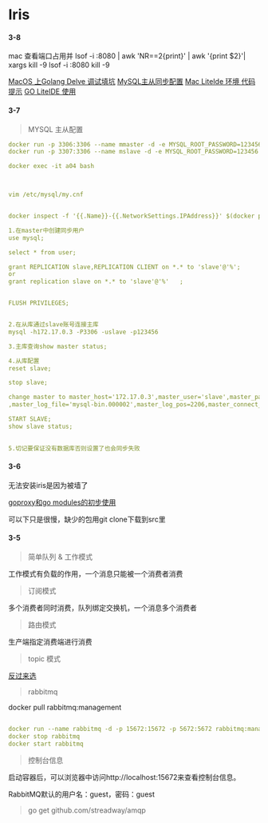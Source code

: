 

# Iris 

#### 3-8

mac 查看端口占用并
lsof -i :8080 | awk 'NR==2{print}' | awk '{print $2}'| xargs kill -9
lsof -i :8080
kill -9 

[MacOS 上Golang Delve 调试填坑](https://www.jianshu.com/p/137854be2458)
[MySQL主从同步配置](https://blog.csdn.net/qq_41782425/article/details/88621138)
[Mac LiteIde 环境 代码提示](https://www.jianshu.com/p/46f425ea4fb6)
[GO LiteIDE 使用](https://studygolang.com/articles/5996)

#### 3-7

> MYSQL 主从配置

```yaml
docker run -p 3306:3306 --name mmaster -d -e MYSQL_ROOT_PASSWORD=123456 -v /Volumes/C/JAVA/mysqldb:/var/lib/mysql 64e
docker run -p 3307:3306 --name mslave -d -e MYSQL_ROOT_PASSWORD=123456 -v /Volumes/C/JAVA/mysqldb2:/var/lib/mysql b3b

docker exec -it a04 bash



vim /etc/mysql/my.cnf 


docker inspect -f '{{.Name}}-{{.NetworkSettings.IPAddress}}' $(docker ps -q)

1.在master中创建同步用户
use mysql;

select * from user;

grant REPLICATION slave,REPLICATION CLIENT on *.* to 'slave'@'%';
or
grant replication slave on *.* to 'slave'@'%'   ;


FLUSH PRIVILEGES;


2.在从库通过slave账号连接主库
mysql -h172.17.0.3 -P3306 -uslave -p123456

3.主库查询show master status;

4.从库配置
reset slave;

stop slave;

change master to master_host='172.17.0.3',master_user='slave',master_password='123456',master_port=3306
,master_log_file='mysql-bin.000002',master_log_pos=2206,master_connect_retry=30;

START SLAVE;  
show slave status;
  

5.切记要保证没有数据库否则设置了也会同步失败

```


#### 3-6

无法安装iris是因为被墙了

[goproxy和go modules的初步使用](https://blog.csdn.net/qq_42403866/article/details/93654421)

 可以下只是很慢，缺少的包用git clone下载到src里


#### 3-5

> 简单队列 & 工作模式

工作模式有负载的作用，一个消息只能被一个消费者消费

> 订阅模式

多个消费者同时消费，队列绑定交换机，一个消息多个消费者

> 路由模式

生产端指定消费端进行消费

> topic 模式

[反过来选](https://www.cnblogs.com/LUA123/p/8477387.html)

> rabbitmq 

docker pull rabbitmq:management

```yaml

docker run --name rabbitmq -d -p 15672:15672 -p 5672:5672 rabbitmq:management
docker stop rabbitmq
docker start rabbitmq
```

>控制台信息 

启动容器后，可以浏览器中访问http://localhost:15672来查看控制台信息。

RabbitMQ默认的用户名：guest，密码：guest

>  go get github.com/streadway/amqp



